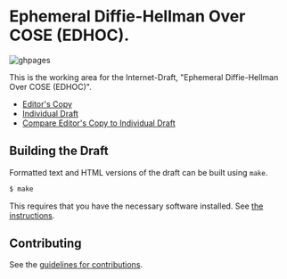 # Ephemeral Diffie-Hellman Over COSE (EDHOC).

![ghpages](https://github.com/lake-wg/edhoc/actions/workflows/ghpages.yml/badge.svg)

This is the working area for the Internet-Draft, "Ephemeral Diffie-Hellman Over COSE (EDHOC)".

* [Editor's Copy](https://lake-wg.github.io/edhoc/#go.draft-ietf-lake-edhoc.html)
* [Individual Draft](https://tools.ietf.org/html/draft-ietf-lake-edhoc)
* [Compare Editor's Copy to Individual Draft](https://lake-wg.github.io/edhoc/#go.draft-ietf-lake-edhoc.diff)

## Building the Draft

Formatted text and HTML versions of the draft can be built using `make`.

```sh
$ make
```

This requires that you have the necessary software installed.  See
[the instructions](https://github.com/martinthomson/i-d-template/blob/master/doc/SETUP.md).


## Contributing

See the
[guidelines for contributions](https://github.com/lake-wg/edhoc/blob/master/CONTRIBUTING.md).

